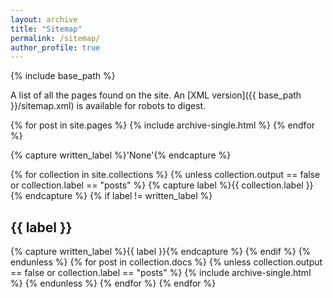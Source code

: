 ```yaml
---
layout: archive
title: "Sitemap"
permalink: /sitemap/
author_profile: true
---
```


{% include base_path %}

A list of all the pages found on the site. An [XML version]({{ base_path }}/sitemap.xml) is available for robots to digest.

{% for post in site.pages %}
  {% include archive-single.html %}
{% endfor %}

{% capture written_label %}'None'{% endcapture %}

{% for collection in site.collections %}
{% unless collection.output == false or collection.label == "posts" %}
  {% capture label %}{{ collection.label }}{% endcapture %}
  {% if label != written_label %}
  <h2>{{ label }}</h2>
  {% capture written_label %}{{ label }}{% endcapture %}
  {% endif %}
{% endunless %}
{% for post in collection.docs %}
  {% unless collection.output == false or collection.label == "posts" %}
  {% include archive-single.html %}
  {% endunless %}
{% endfor %}
{% endfor %}
